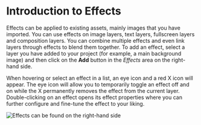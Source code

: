 # Introduction to Effects

Effects can be applied to existing assets, mainly images that you have imported. You can use effects on image layers, text layers, fullscreen layers and composition layers. You can combine multiple effects and even link layers through effects to blend them together. To add an effect, select a layer you have added to your project (for example, a main background image) and then click on the **Add** button in the *Effects* area on the right-hand side.

When hovering or select an effect in a list, an eye icon and a red X icon will appear. The eye icon will allow you to temporarily toggle an effect off and on while the X permanently removes the effect from the current layer. Double-clicking on an effect opens its effect properties where you can further configure and fine-tune the effect to your liking.

![Effects can be found on the right-hand side](/img/effects/effects.png)